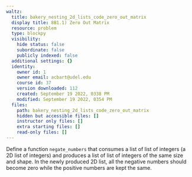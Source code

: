 ```yaml
---
waltz:
  title: bakery_nesting_2d_lists_code_zero_out_matrix
  display title: 8B1.1) Zero Out Matrix
  resource: problem
  type: blockpy
  visibility:
    hide status: false
    subordinate: false
    publicly indexed: false
  additional settings: {}
  identity:
    owner id: 1
    owner email: acbart@udel.edu
    course id: 37
    version downloaded: 112
    created: September 19 2022, 0338 PM
    modified: September 19 2022, 0354 PM
  files:
    path: bakery_nesting_2d_lists_code_zero_out_matrix
    hidden but accessible files: []
    instructor only files: []
    extra starting files: []
    read-only files: []
---
```

Define a function `negate_numbers` that consumes a list of list of integers (a 2D list of integers) and produces a list of list of integers of the same size and shape. In the newly produced 2D list, all the negative numbers should become zero while the positive numbers are kept the same.